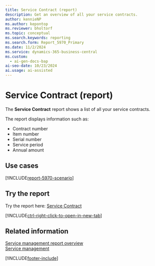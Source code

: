 ```yaml
---
title: Service Contract (report)
description: Get an overview of all your service contracts.
author: kennieNP
ms.author: kepontop
ms.reviewer: bholtorf
ms.topic: conceptual
ms.search.keywords: reporting
ms.search.form: Report_5970_Primary
ms.date: 11/2/2024
ms.service: dynamics-365-business-central
ms.custom:
  - ai-gen-docs-bap
ai-seo-date: 10/23/2024
ai.usage: ai-assisted
---
```


# Service Contract (report)

The **Service Contract** report shows a list of all your service contracts.

The report displays information such as: 

- Contract number
- Item number
- Serial number
- Service period
- Annual amount

## Use cases

[!INCLUDE[report-5970-scenario](../includes/report-5970-scenario-include.md)]

<!-- 

Prompt

Below is a report in an ERP system. Provide 3-4 use cases for different personas working with project management or finance for projects.

Format like this:    
  
As a <persona>, use the report to    
* use case 1  
* use case 2    

Do not capitalize the persona names. 

Do not start lines with "Use the data to"

## Report name
Service Contract

## Report description

### What the report does

### Use cases

Please include your data sources and URLs

-->

## Try the report

Try the report here: [Service Contract](https://businesscentral.dynamics.com?report=5970)

[!INCLUDE[ctrl-right-click-to-open-in-new-tab](../includes/ctrl-right-click-to-open-in-new-tab.md)]

## Related information

[Service management report overview](../service-reports.md)  
[Service management](../service-service.md)  

[!INCLUDE[footer-include](../includes/footer-banner.md)]